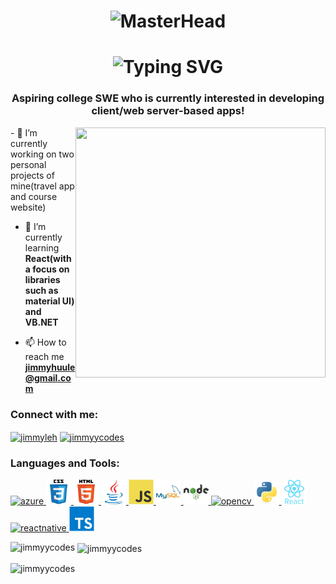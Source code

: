 <h1 align="center">
  <body>
   <div class="content">
     <img height=300 width=1000 src="https://i.redd.it/ddnm7kmznqd71.gif" alt="MasterHead">
   </div>
 </body>
</h1>
<h1 align="center">
 <img src="https://readme-typing-svg.herokuapp.com?font=Righteous&size=35&duration=3993&pause=1000&color=D6D6D6&center=true&vCenter=true&random=false&width=500&height=70&lines=Hi+There!%F0%9F%91%8B;I'm+Jimmy+Le!" alt="Typing SVG" />
</h1>
<h3 align="center">Aspiring college SWE who is currently interested in developing client/web server-based apps!</h3>
<img align="right" width=400 height=400 src="https://user-images.githubusercontent.com/74038190/221352989-518609ab-b4d1-459e-929f-a08cd2bd9b3c.gif"/>
- 🔭 I’m currently working on two personal projects of mine(travel app and course website)

- 🌱 I’m currently learning **React(with a focus on libraries such as material UI) and VB.NET**

- 📫 How to reach me **jimmyhuule@gmail.com**

<h3 align="left">Connect with me:</h3>
<p align="left">
<a href="https://linkedin.com/in/jimmyleh" target="blank"><img align="center" src="https://user-images.githubusercontent.com/74038190/235294012-0a55e343-37ad-4b0f-924f-c8431d9d2483.gif" alt="jimmyleh" height="45" width="45" /></a>
<a href="https://www.leetcode.com/jimmyycodes" target="blank"><img align="center" src="https://raw.githubusercontent.com/rahuldkjain/github-profile-readme-generator/master/src/images/icons/Social/leet-code.svg" alt="jimmyycodes" height="30" width="40" /></a>
</p>

<h3 align="left">Languages and Tools:</h3>
<p align="left"> <a href="https://azure.microsoft.com/en-in/" target="_blank" rel="noreferrer"> <img src="https://www.vectorlogo.zone/logos/microsoft_azure/microsoft_azure-icon.svg" alt="azure" width="40" height="40"/> </a> <a href="https://www.w3schools.com/css/" target="_blank" rel="noreferrer"> <img src="https://raw.githubusercontent.com/devicons/devicon/master/icons/css3/css3-original-wordmark.svg" alt="css3" width="40" height="40"/> </a> <a href="https://www.w3.org/html/" target="_blank" rel="noreferrer"> <img src="https://raw.githubusercontent.com/devicons/devicon/master/icons/html5/html5-original-wordmark.svg" alt="html5" width="40" height="40"/> </a> <a href="https://www.java.com" target="_blank" rel="noreferrer"> <img src="https://raw.githubusercontent.com/devicons/devicon/master/icons/java/java-original.svg" alt="java" width="40" height="40"/> </a> <a href="https://developer.mozilla.org/en-US/docs/Web/JavaScript" target="_blank" rel="noreferrer"> <img src="https://raw.githubusercontent.com/devicons/devicon/master/icons/javascript/javascript-original.svg" alt="javascript" width="40" height="40"/> </a> <a href="https://www.mysql.com/" target="_blank" rel="noreferrer"> <img src="https://raw.githubusercontent.com/devicons/devicon/master/icons/mysql/mysql-original-wordmark.svg" alt="mysql" width="40" height="40"/> </a> <a href="https://nodejs.org" target="_blank" rel="noreferrer"> <img src="https://raw.githubusercontent.com/devicons/devicon/master/icons/nodejs/nodejs-original-wordmark.svg" alt="nodejs" width="40" height="40"/> </a> <a href="https://opencv.org/" target="_blank" rel="noreferrer"> <img src="https://www.vectorlogo.zone/logos/opencv/opencv-icon.svg" alt="opencv" width="40" height="40"/> </a> <a href="https://www.python.org" target="_blank" rel="noreferrer"> <img src="https://raw.githubusercontent.com/devicons/devicon/master/icons/python/python-original.svg" alt="python" width="40" height="40"/> </a> <a href="https://reactjs.org/" target="_blank" rel="noreferrer"> <img src="https://raw.githubusercontent.com/devicons/devicon/master/icons/react/react-original-wordmark.svg" alt="react" width="40" height="40"/> </a> <a href="https://reactnative.dev/" target="_blank" rel="noreferrer"> <img src="https://reactnative.dev/img/header_logo.svg" alt="reactnative" width="40" height="40"/> </a> <a href="https://www.typescriptlang.org/" target="_blank" rel="noreferrer"> <img src="https://raw.githubusercontent.com/devicons/devicon/master/icons/typescript/typescript-original.svg" alt="typescript" width="40" height="40"/> </a> </p>

<p><img align="left" src="https://github-readme-stats.vercel.app/api/top-langs?username=jimmyycodes&show_icons=true&locale=en&layout=compact" alt="jimmyycodes" /></p>

<p>&nbsp;<img align="center" src="https://github-readme-stats.vercel.app/api?username=jimmyycodes&show_icons=true&locale=en" alt="jimmyycodes" /></p>

<p><img align="center" src="https://github-readme-streak-stats.herokuapp.com/?user=jimmyycodes&" alt="jimmyycodes" /></p>
